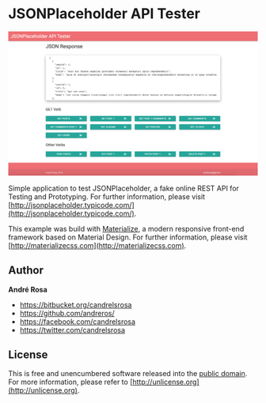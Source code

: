 # JSONPlaceholder API Tester 

<p align="center">
    <img src="https://raw.githubusercontent.com/andreros/playground/master/json-placeholder-api-tester/src/img/json-placeholder-api-tester.png" width="600">
</p>

Simple application to test JSONPlaceholder, a fake online REST API for Testing and Prototyping. For further information,
please visit [http://jsonplaceholder.typicode.com/](http://jsonplaceholder.typicode.com/).

This example was build with [Materialize](http://materializecss.com), a modern responsive front-end framework based on 
Material Design. For further information, please visit [http://materializecss.com](http://materializecss.com).


## Author

**André Rosa**

* <https://bitbucket.org/candrelsrosa>
* <https://github.com/andreros/>
* <https://facebook.com/candrelsrosa>
* <https://twitter.com/candrelsrosa>


## License

This is free and unencumbered software released into the [public domain](UNLICENSE.txt). For more information,
please refer to [http://unlicense.org](http://unlicense.org).
